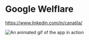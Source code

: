 # Google Welflare
 https://www.linkedin.com/in/canatila/

![An animated gif of the app in action](https://s4.gifyu.com/images/APP.gif)

[Provider]: https://www.linkedin.com/in/canatila/

